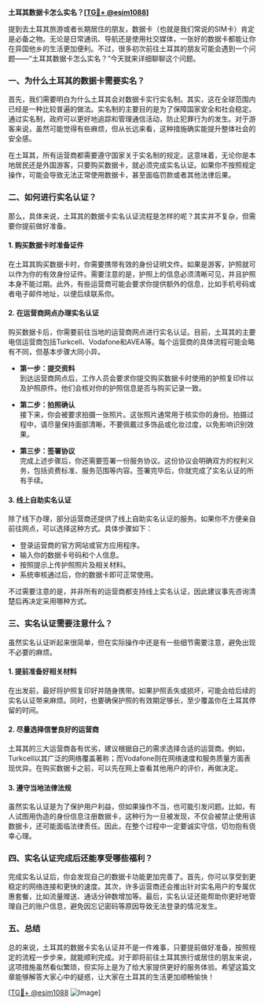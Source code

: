 **土耳其数据卡怎么实名？[[TG💪+ @esim1088](https://t.me/s/esim1088)]**

提到去土耳其旅游或者长期居住的朋友，数据卡（也就是我们常说的SIM卡）肯定是必备之物。无论是日常通讯、导航还是使用社交媒体，一张好的数据卡都能让你在异国他乡的生活更加便利。不过，很多初次前往土耳其的朋友可能会遇到一个问题——“土耳其数据卡怎么实名？”今天就来详细聊聊这个问题。

### 一、为什么土耳其的数据卡需要实名？

首先，我们需要明白为什么土耳其会对数据卡实行实名制。其实，这在全球范围内已经是一种比较普遍的做法。实名制的主要目的是为了保障国家安全和社会稳定。通过实名制，政府可以更好地追踪和管理通信活动，防止犯罪行为的发生。对于游客来说，虽然可能觉得有些麻烦，但从长远来看，这种措施确实能提升整体社会的安全感。

在土耳其，所有运营商都需要遵守国家关于实名制的规定。这意味着，无论你是本地居民还是外国游客，只要购买数据卡，就必须完成实名认证。如果你不按照规定操作，可能会导致无法正常使用数据卡，甚至面临罚款或者其他法律后果。

### 二、如何进行实名认证？

那么，具体来说，土耳其的数据卡实名认证流程是怎样的呢？其实并不复杂，但需要你提前做好准备。

#### 1. 购买数据卡时准备证件

在土耳其购买数据卡时，你需要携带有效的身份证明文件。如果是游客，护照就可以作为你的有效身份证件。需要注意的是，护照上的信息必须清晰可见，并且护照本身不能过期。此外，有些运营商可能会要求你提供额外的信息，比如手机号码或者电子邮件地址，以便后续联系你。

#### 2. 在运营商网点办理实名认证

购买数据卡后，你需要前往当地的运营商网点进行实名认证。目前，土耳其的主要电信运营商包括Turkcell、Vodafone和AVEA等。每个运营商的具体流程可能会略有不同，但基本步骤大同小异。

- **第一步：提交资料**  
  到达运营商网点后，工作人员会要求你提交购买数据卡时使用的护照复印件以及护照原件。他们会核对你的护照信息是否与购买记录一致。
  
- **第二步：拍照确认**  
  接下来，你会被要求拍摄一张照片。这张照片通常用于核实你的身份。拍摄过程中，请尽量保持面部清晰，不要佩戴过多饰品或化妆过度，以免影响识别效果。

- **第三步：签署协议**  
  完成上述步骤后，你还需要签署一份服务协议。这份协议会明确双方的权利义务，包括资费标准、服务范围等内容。签署完毕后，你就完成了实名认证的所有手续。

#### 3. 线上自助实名认证

除了线下办理，部分运营商还提供了线上自助实名认证的服务。如果你不方便亲自前往网点，可以选择这种方式。具体步骤如下：

- 登录运营商的官方网站或官方应用程序。
- 输入你的数据卡号码和个人信息。
- 按照提示上传护照照片及相关材料。
- 系统审核通过后，你的数据卡即可正常使用。

不过需要注意的是，并非所有的运营商都支持线上实名认证，因此建议事先咨询清楚后再决定采用哪种方式。

### 三、实名认证需要注意什么？

虽然实名认证听起来很简单，但在实际操作中还是有一些细节需要注意，避免出现不必要的麻烦。

#### 1. 提前准备好相关材料

在出发前，最好将护照复印好并随身携带。如果护照丢失或损坏，可能会给后续的实名认证带来麻烦。同时，也要确保护照的有效期足够长，至少覆盖你在土耳其停留的时间。

#### 2. 尽量选择信誉良好的运营商

土耳其的三大运营商各有优劣，建议根据自己的需求选择合适的运营商。例如，Turkcell以其广泛的网络覆盖著称；而Vodafone则在网络速度和服务质量方面表现优异。在购买数据卡之前，可以先在网上查看其他用户的评价，再做决定。

#### 3. 遵守当地法律法规

虽然实名认证是为了保护用户利益，但如果操作不当，也可能引发问题。比如，有人试图用伪造的身份信息注册数据卡，这种行为一旦被发现，不仅会被禁止使用该数据卡，还可能面临法律责任。因此，在整个过程中一定要诚实守信，切勿抱有侥幸心理。

### 四、实名认证完成后还能享受哪些福利？

完成实名认证后，你会发现自己的数据卡功能更加完善了。首先，你可以享受到更稳定的网络连接和更快的速度。其次，许多运营商还会推出针对实名用户的专属优惠套餐，比如流量赠送、通话分钟数增加等。最后，实名认证还能帮助你更好地管理自己的账户信息，避免因忘记密码等原因导致无法登录的情况发生。

### 五、总结

总的来说，土耳其的数据卡实名认证并不是一件难事，只要提前做好准备，按照规定的流程一步步来，就能顺利完成。对于即将前往土耳其旅行或居住的朋友来说，这项措施虽然看似繁琐，但实际上是为了给大家提供更好的服务体验。希望这篇文章能够解答大家心中的疑惑，让大家在土耳其的生活更加顺畅愉快！

[[TG💪+ @esim1088](https://t.me/s/esim1088) ![Image](https://i.postimg.cc/4NQfJmqS/Snipaste-2025-05-13-00-14-12.png)]